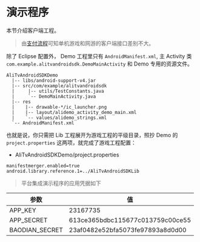 # 演示程序

本节介绍客户端工程。

> 由[支付流程](../tutorial/pay.md)可知单机游戏和网游的客户端接口差别不大。

除了 Eclipse 配置外， Demo 工程里只有 `AndroidManifest.xml`, 主 Activity 类 `com.example.alitvandroidsdk.DemoMainActivity` 和 Demo 专用的资源文件。

```
AliTvAndroidSDKDemo
  |-- libs/android-support-v4.jar
  |-- src/com/example/alitvandroidsdk
  |     |-- utils/TestConstants.java
  |     `-- DemoMainActivity.java
  |-- res
  |    |-- drawable-*/ic_launcher.png
  |    |-- layout/alidemo_activity_demo_main.xml
  |    `-- values/alidemo_strings.xml
  `-- AndroidManifest.xml
```

也就是说，你只需把 Lib 工程展开为游戏工程的平级目录，照抄 Demo 的 `project.properties` 这两项，就完成了游戏工程配置：

* AliTvAndroidSDKDemo/project.properties
```
manifestmerger.enabled=true
android.library.reference.1=../AliTvAndroidSDKLib
```

> 平台集成演示程序的应用凭据如下

| 参数    | 值
|---------|----------
| APP_KEY | 23167735
| APP_SECRET | 613ce365bdbc115677c013759c00ce55
| BAODIAN_SECRET | 23af0482e52bfa5073fe97893a8d0d00

